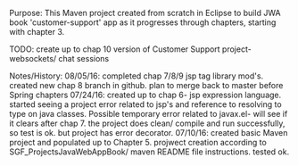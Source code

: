 Purpose: This Maven project created from scratch in Eclipse to build JWA book 'customer-support' app as it progresses through chapters, starting with chapter 3.

TODO:
create up to chap 10 version of Customer Support project- websockets/ chat sessions

Notes/History:
08/05/16: completed chap 7/8/9 jsp tag library mod's.  created new chap 8 branch in github.  plan to merge back to master before Spring chapters
07/24/16: created up to chap 6- jsp expression language.  started seeing a project error related to jsp's and reference to resolving to       	type on java classes.  Possible temporary error related to javax.el- will see if it clears after chap 7. the project does clean/ 	compile and run successfully, so test is ok.  but project has error decorator.
07/10/16: created basic Maven project and populated  up to Chapter 5.  projwect creation according to SGF_ProjectsJavaWebAppBook/ maven 	README file instructions. tested ok.